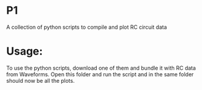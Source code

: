 # P1
A collection of python scripts to compile and plot RC circuit data

# Usage:
To use the python scripts, download one of them and bundle it with RC data from Waveforms.
Open this folder and run the script and in the same folder should now be all the plots.
